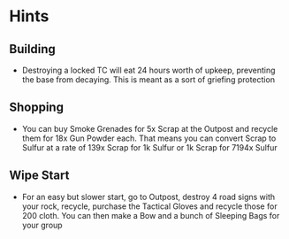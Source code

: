 # Hints

## Building

- Destroying a locked TC will eat 24 hours worth of upkeep, preventing the base from decaying. This is meant as a sort of griefing protection

## Shopping

- You can buy Smoke Grenades for 5x Scrap at the Outpost and recycle them for 18x Gun Powder each. That means you can convert Scrap to Sulfur at a rate of 139x Scrap for 1k Sulfur or 1k Scrap for 7194x Sulfur 

## Wipe Start

- For an easy but slower start, go to Outpost, destroy 4 road signs with your rock, recycle, purchase the Tactical Gloves and recycle those for 200 cloth. You can then make a Bow and a bunch of Sleeping Bags for your group
